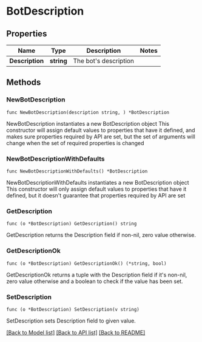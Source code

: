 # BotDescription

## Properties

Name | Type | Description | Notes
------------ | ------------- | ------------- | -------------
**Description** | **string** | The bot&#39;s description | 

## Methods

### NewBotDescription

`func NewBotDescription(description string, ) *BotDescription`

NewBotDescription instantiates a new BotDescription object
This constructor will assign default values to properties that have it defined,
and makes sure properties required by API are set, but the set of arguments
will change when the set of required properties is changed

### NewBotDescriptionWithDefaults

`func NewBotDescriptionWithDefaults() *BotDescription`

NewBotDescriptionWithDefaults instantiates a new BotDescription object
This constructor will only assign default values to properties that have it defined,
but it doesn't guarantee that properties required by API are set

### GetDescription

`func (o *BotDescription) GetDescription() string`

GetDescription returns the Description field if non-nil, zero value otherwise.

### GetDescriptionOk

`func (o *BotDescription) GetDescriptionOk() (*string, bool)`

GetDescriptionOk returns a tuple with the Description field if it's non-nil, zero value otherwise
and a boolean to check if the value has been set.

### SetDescription

`func (o *BotDescription) SetDescription(v string)`

SetDescription sets Description field to given value.



[[Back to Model list]](../README.md#documentation-for-models) [[Back to API list]](../README.md#documentation-for-api-endpoints) [[Back to README]](../README.md)


